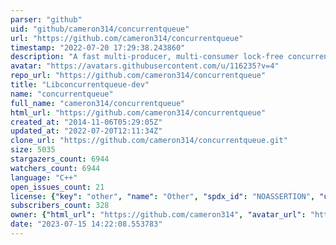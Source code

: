 ```yaml
---
parser: "github"
uid: "github/cameron314/concurrentqueue"
url: "https://github.com/cameron314/concurrentqueue"
timestamp: "2022-07-20 17:29:38.243860"
description: "A fast multi-producer, multi-consumer lock-free concurrent queue for C++11"
avatar: "https://avatars.githubusercontent.com/u/116235?v=4"
repo_url: "https://github.com/cameron314/concurrentqueue"
title: "Libconcurrentqueue-dev"
name: "concurrentqueue"
full_name: "cameron314/concurrentqueue"
html_url: "https://github.com/cameron314/concurrentqueue"
created_at: "2014-11-06T05:29:05Z"
updated_at: "2022-07-20T12:11:34Z"
clone_url: "https://github.com/cameron314/concurrentqueue.git"
size: 5035
stargazers_count: 6944
watchers_count: 6944
language: "C++"
open_issues_count: 21
license: {"key": "other", "name": "Other", "spdx_id": "NOASSERTION", "url": null, "node_id": "MDc6TGljZW5zZTA="}
subscribers_count: 328
owner: {"html_url": "https://github.com/cameron314", "avatar_url": "https://avatars.githubusercontent.com/u/116235?v=4", "login": "cameron314", "type": "User"}
date: "2023-07-15 14:22:08.553783"
---
```

